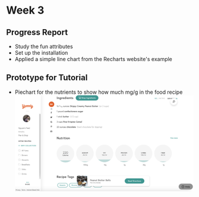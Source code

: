 # Week 3
## Progress Report
- Study the fun attributes 
- Set up the installation
- Applied a simple line chart from the Recharts website's example

## Prototype for Tutorial
- Piechart for the nutrients to show how much mg/g in the food recipe
![Yummly.js](../images/yummly.png)
